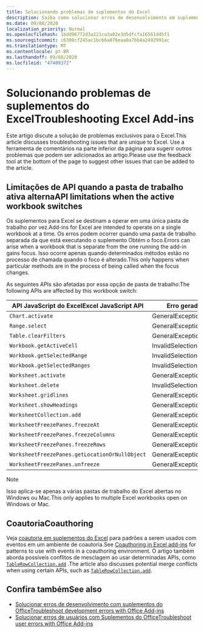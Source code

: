 ```yaml
---
title: Solucionando problemas de suplementos do Excel
description: Saiba como solucionar erros de desenvolvimento em suplementos do Excel.
ms.date: 09/08/2020
localization_priority: Normal
ms.openlocfilehash: 1bdd96772d3a221ca3a02e3d5dfcfa16561dd5f1
ms.sourcegitcommit: c6308cf245ac1bc66a876eaa0a7bb4a2492991ac
ms.translationtype: MT
ms.contentlocale: pt-BR
ms.lasthandoff: 09/08/2020
ms.locfileid: "47409372"
---
```

# <a name="troubleshooting-excel-add-ins"></a><span data-ttu-id="679cf-103">Solucionando problemas de suplementos do Excel</span><span class="sxs-lookup"><span data-stu-id="679cf-103">Troubleshooting Excel Add-ins</span></span>

<span data-ttu-id="679cf-104">Este artigo discute a solução de problemas exclusivos para o Excel.</span><span class="sxs-lookup"><span data-stu-id="679cf-104">This article discusses troubleshooting issues that are unique to Excel.</span></span> <span data-ttu-id="679cf-105">Use a ferramenta de comentários na parte inferior da página para sugerir outros problemas que podem ser adicionados ao artigo.</span><span class="sxs-lookup"><span data-stu-id="679cf-105">Please use the feedback tool at the bottom of the page to suggest other issues that can be added to the article.</span></span>

## <a name="api-limitations-when-the-active-workbook-switches"></a><span data-ttu-id="679cf-106">Limitações de API quando a pasta de trabalho ativa alterna</span><span class="sxs-lookup"><span data-stu-id="679cf-106">API limitations when the active workbook switches</span></span>

<span data-ttu-id="679cf-107">Os suplementos para Excel se destinam a operar em uma única pasta de trabalho por vez.</span><span class="sxs-lookup"><span data-stu-id="679cf-107">Add-ins for Excel are intended to operate on a single workbook at a time.</span></span> <span data-ttu-id="679cf-108">Os erros podem ocorrer quando uma pasta de trabalho separada da que está executando o suplemento Obtém o foco.</span><span class="sxs-lookup"><span data-stu-id="679cf-108">Errors can arise when a workbook that is separate from the one running the add-in gains focus.</span></span> <span data-ttu-id="679cf-109">Isso ocorre apenas quando determinados métodos estão no processo de chamada quando o foco é alterado.</span><span class="sxs-lookup"><span data-stu-id="679cf-109">This only happens when particular methods are in the process of being called when the focus changes.</span></span>

<span data-ttu-id="679cf-110">As seguintes APIs são afetadas por essa opção de pasta de trabalho:</span><span class="sxs-lookup"><span data-stu-id="679cf-110">The following APIs are affected by this workbook switch:</span></span>

|<span data-ttu-id="679cf-111">API JavaScript do Excel</span><span class="sxs-lookup"><span data-stu-id="679cf-111">Excel JavaScript API</span></span> | <span data-ttu-id="679cf-112">Erro gerado</span><span class="sxs-lookup"><span data-stu-id="679cf-112">Error thrown</span></span> |
|--|--|
| `Chart.activate` | <span data-ttu-id="679cf-113">GeneralException</span><span class="sxs-lookup"><span data-stu-id="679cf-113">GeneralException</span></span> |
| `Range.select` | <span data-ttu-id="679cf-114">GeneralException</span><span class="sxs-lookup"><span data-stu-id="679cf-114">GeneralException</span></span> |
| `Table.clearFilters` | <span data-ttu-id="679cf-115">GeneralException</span><span class="sxs-lookup"><span data-stu-id="679cf-115">GeneralException</span></span> |
| `Workbook.getActiveCell`  | <span data-ttu-id="679cf-116">InvalidSelection</span><span class="sxs-lookup"><span data-stu-id="679cf-116">InvalidSelection</span></span>|
| `Workbook.getSelectedRange` | <span data-ttu-id="679cf-117">InvalidSelection</span><span class="sxs-lookup"><span data-stu-id="679cf-117">InvalidSelection</span></span>|
| `Workbook.getSelectedRanges`  | <span data-ttu-id="679cf-118">InvalidSelection</span><span class="sxs-lookup"><span data-stu-id="679cf-118">InvalidSelection</span></span>|
| `Worksheet.activate` | <span data-ttu-id="679cf-119">GeneralException</span><span class="sxs-lookup"><span data-stu-id="679cf-119">GeneralException</span></span> |
| `Worksheet.delete`  | <span data-ttu-id="679cf-120">InvalidSelection</span><span class="sxs-lookup"><span data-stu-id="679cf-120">InvalidSelection</span></span>|
| `Worksheet.gridlines` | <span data-ttu-id="679cf-121">GeneralException</span><span class="sxs-lookup"><span data-stu-id="679cf-121">GeneralException</span></span> |
| `Worksheet.showHeadings` | <span data-ttu-id="679cf-122">GeneralException</span><span class="sxs-lookup"><span data-stu-id="679cf-122">GeneralException</span></span> |
| `WorksheetCollection.add` | <span data-ttu-id="679cf-123">GeneralException</span><span class="sxs-lookup"><span data-stu-id="679cf-123">GeneralException</span></span> |
| `WorksheetFreezePanes.freezeAt` | <span data-ttu-id="679cf-124">GeneralException</span><span class="sxs-lookup"><span data-stu-id="679cf-124">GeneralException</span></span> |
| `WorksheetFreezePanes.freezeColumns` | <span data-ttu-id="679cf-125">GeneralException</span><span class="sxs-lookup"><span data-stu-id="679cf-125">GeneralException</span></span> |
| `WorksheetFreezePanes.freezeRows` | <span data-ttu-id="679cf-126">GeneralException</span><span class="sxs-lookup"><span data-stu-id="679cf-126">GeneralException</span></span> |
| `WorksheetFreezePanes.getLocationOrNullObject`| <span data-ttu-id="679cf-127">GeneralException</span><span class="sxs-lookup"><span data-stu-id="679cf-127">GeneralException</span></span> |
| `WorksheetFreezePanes.unfreeze` | <span data-ttu-id="679cf-128">GeneralException</span><span class="sxs-lookup"><span data-stu-id="679cf-128">GeneralException</span></span> |

> [!NOTE]
> <span data-ttu-id="679cf-129">Isso aplica-se apenas a várias pastas de trabalho do Excel abertas no Windows ou Mac.</span><span class="sxs-lookup"><span data-stu-id="679cf-129">This only applies to multiple Excel workbooks open on Windows or Mac.</span></span>

## <a name="coauthoring"></a><span data-ttu-id="679cf-130">Coautoria</span><span class="sxs-lookup"><span data-stu-id="679cf-130">Coauthoring</span></span>

<span data-ttu-id="679cf-131">Veja [coautoria em suplementos do Excel](co-authoring-in-excel-add-ins.md) para padrões a serem usados com eventos em um ambiente de coautoria.</span><span class="sxs-lookup"><span data-stu-id="679cf-131">See [Coauthoring in Excel add-ins](co-authoring-in-excel-add-ins.md) for patterns to use with events in a coauthoring environment.</span></span> <span data-ttu-id="679cf-132">O artigo também aborda possíveis conflitos de mesclagem ao usar determinadas APIs, como [`TableRowCollection.add`](/javascript/api/excel/excel.tablerowcollection#add-index--values-) .</span><span class="sxs-lookup"><span data-stu-id="679cf-132">The article also discusses potential merge conflicts when using certain APIs, such as [`TableRowCollection.add`](/javascript/api/excel/excel.tablerowcollection#add-index--values-).</span></span>

## <a name="see-also"></a><span data-ttu-id="679cf-133">Confira também</span><span class="sxs-lookup"><span data-stu-id="679cf-133">See also</span></span>

- [<span data-ttu-id="679cf-134">Solucionar erros de desenvolvimento com suplementos do Office</span><span class="sxs-lookup"><span data-stu-id="679cf-134">Troubleshoot development errors with Office Add-ins</span></span>](../testing/troubleshoot-development-errors.md)
- [<span data-ttu-id="679cf-135">Solucionar erros de usuários com Suplementos do Office</span><span class="sxs-lookup"><span data-stu-id="679cf-135">Troubleshoot user errors with Office Add-ins</span></span>](../testing/testing-and-troubleshooting.md)
